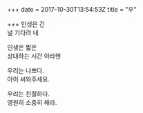 +++
date = 2017-10-30T13:54:53Z
title = "우"

+++ 
인생은 긴   
널 기다려 네   
   
인생은 짧은   
상대하는 시간 아라헨   
   
우리는 나쁘다.   
아이 씨와주세요.   
   
우리는 친절하다.   
영원히 소중히 해라.  